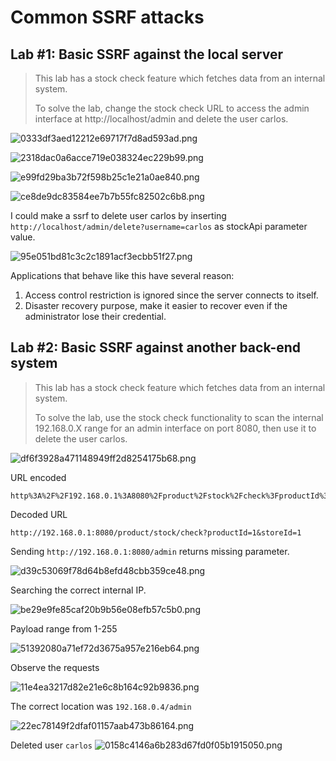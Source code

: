 # Common SSRF attacks

## Lab #1: Basic SSRF against the local server

> This lab has a stock check feature which fetches data from an internal system.
> 
> To solve the lab, change the stock check URL to access the admin interface at http://localhost/admin and delete the user carlos. 


![0333df3aed12212e69717f7d8ad593ad.png](../_resources/e6f84adb9fe542f182e064ff07b63812.png)

![2318dac0a6acce719e038324ec229b99.png](../_resources/8baad8277a924c3fb2a7f48e36f7f188.png)

![e99fd29ba3b72f598b25c1e21a0ae840.png](../_resources/f7cf7e305af64c19a2a2580924bb7443.png)

![ce8de9dc83584ee7b7b55fc82502c6b8.png](../_resources/b43109132b8149339ed4df45d8e14263.png)

I could make a ssrf to delete user carlos by inserting `http://localhost/admin/delete?username=carlos` as stockApi parameter value.


![95e051bd81c3c2c1891acf3ecbb51f27.png](../_resources/dba1f4d19b614e77a89f0e831fd10f91.png)

Applications that behave like this have several reason:
1. Access control restriction is ignored since the server connects to itself.
2. Disaster recovery purpose, make it easier to recover even if the administrator lose their credential.

## Lab #2: Basic SSRF against another back-end system

> This lab has a stock check feature which fetches data from an internal system.
> 
> To solve the lab, use the stock check functionality to scan the internal 192.168.0.X range for an admin interface on port 8080, then use it to delete the user carlos. 


![df6f3928a471148949ff2d8254175b68.png](../_resources/4056515e2ac446b99d899d8aa8f75e8a.png)

URL encoded
```
http%3A%2F%2F192.168.0.1%3A8080%2Fproduct%2Fstock%2Fcheck%3FproductId%3D1%26storeId%3D1
```

Decoded URL

```
http://192.168.0.1:8080/product/stock/check?productId=1&storeId=1
```

Sending `http://192.168.0.1:8080/admin` returns missing parameter.

![d39c53069f78d64b8efd48cbb359ce48.png](../_resources/910ee75fb9df4979838adc651c060ca7.png)


Searching the correct internal IP.

![be29e9fe85caf20b9b56e08efb57c5b0.png](../_resources/b3896fe64ccc419ea604c9e36c72b249.png)

Payload range from 1-255

![51392080a71ef72d3675a957e216eb64.png](../_resources/7c2526e5c43843c7beaeaf3a60754fdf.png)


Observe the requests

![11e4ea3217d82e21e6c8b164c92b9836.png](../_resources/909cda3902f94c72b29185e427094fff.png)

The correct location was `192.168.0.4/admin`

![22ec78149f2dfaf01157aab473b86164.png](../_resources/a7cc1340e6644ac89aea67bd25d6a8fa.png)

Deleted user `carlos`
![0158c4146a6b283d67fd0f05b1915050.png](../_resources/75bf0cd3bb8d4a999cfead66a0797818.png)
